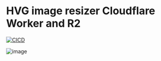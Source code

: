 # HVG image resizer Cloudflare Worker and R2

[![CICD](https://github.com/hvg-dev/cf-w-r2-img/actions/workflows/cicd.yaml/badge.svg)](https://github.com/hvg-dev/cf-w-r2-img/actions/workflows/cicd.yaml)

![image](https://github.com/user-attachments/assets/6adf1cd0-a31e-491b-a99c-947ad5cf09d7)
